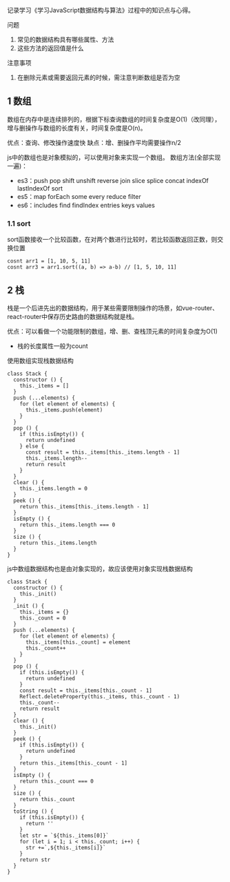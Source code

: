 记录学习《学习JavaScript数据结构与算法》过程中的知识点与心得。

问题
1. 常见的数据结构具有哪些属性、方法
2. 这些方法的返回值是什么

注意事项
1. 在删除元素或需要返回元素的时候，需注意判断数组是否为空

## 1 数组
数组在内存中是连续排列的，根据下标查询数组的时间复杂度是O(1)（改同理），增与删操作与数组的长度有关，时间复杂度是O(n)。

优点：查询、修改操作速度快
缺点：增、删操作平均需要操作n/2

js中的数组也是对象模拟的，可以使用对象来实现一个数组。
数组方法(全部实现一遍)：
* es3：push pop shift unshift reverse join slice splice concat indexOf lastIndexOf sort
* es5：map forEach some every reduce filter 
* es6：includes find findIndex entries keys values

### 1.1 sort
sort函数接收一个比较函数，在对两个数进行比较时，若比较函数返回正数，则交换位置
```
cosnt arr1 = [1, 10, 5, 11]
cosnt arr3 = arr1.sort((a, b) => a-b) // [1, 5, 10, 11]
```

## 2 栈
栈是一个后进先出的数据结构，用于某些需要限制操作的场景，如vue-router、react-router中保存历史路由的数据结构就是栈。

优点：可以看做一个功能限制的数组，增、删、查栈顶元素的时间复杂度为O(1)

* 栈的长度属性一般为count

使用数组实现栈数据结构
```
class Stack {
  constructor () {
    this._items = []
  }
  push (...elements) {
    for (let element of elements) {
      this._items.push(element)
    }
  }
  pop () {
    if (this.isEmpty()) {
      return undefined
    } else {
      const result = this._items[this._items.length - 1]
      this._items.length--
      return result
    }
  }
  clear () {
    this._items.length = 0
  }
  peek () {
    return this._items[this._items.length - 1]
  }
  isEmpty () {
    return this._items.length === 0
  }
  size () {
    return this._items.length
  }
}
```

js中数组数据结构也是由对象实现的，故应该使用对象实现栈数据结构
```
class Stack {
  constructor () {
    this._init()
  }
  _init () {
    this._items = {}
    this._count = 0
  }
  push (...elements) {
    for (let element of elements) {
      this._items[this._count] = element
      this._count++
    }
  }
  pop () {
    if (this.isEmpty()) {
      return undefined
    }
    const result = this._items[this._count - 1]
    Reflect.deleteProperty(this._items, this._count - 1)
    this._count--
    return result
  }
  clear () {
    this._init()
  }
  peek () {
    if (this.isEmpty()) {
      return undefined
    }
    return this._items[this._count - 1]
  }
  isEmpty () {
    return this._count === 0
  }
  size () {
    return this._count
  }
  toString () {
    if (this.isEmpty()) {
      return ''
    }
    let str = `${this._items[0]}`
    for (let i = 1; i < this._count; i++) {
      str +=`,${this._items[i]}`
    }
    return str
  }
}
```
